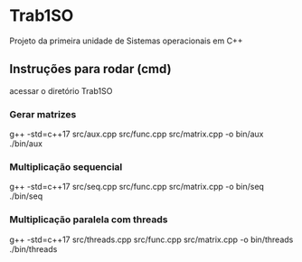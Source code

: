 # Trab1SO
Projeto da primeira unidade de Sistemas operacionais em C++

## Instruções para rodar (cmd)

acessar o diretório Trab1SO

### Gerar matrizes
g++ -std=c++17 src/aux.cpp src/func.cpp src/matrix.cpp -o bin/aux
./bin/aux

### Multiplicação sequencial
g++ -std=c++17 src/seq.cpp src/func.cpp src/matrix.cpp -o bin/seq
./bin/seq

### Multiplicação paralela com threads
g++ -std=c++17 src/threads.cpp src/func.cpp src/matrix.cpp -o bin/threads
./bin/threads